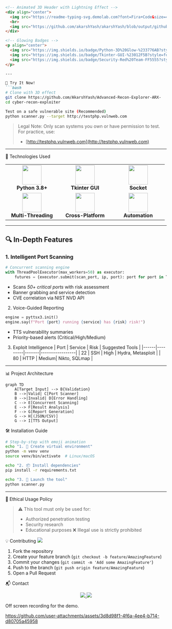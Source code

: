 

```markdown
<!-- Animated 3D Header with Lightning Effect -->
<div align="center">
  <img src="https://readme-typing-svg.demolab.com?font=Fira+Code&size=40&duration=4000&pause=1000&color=FF5555&vCenter=true&width=900&height=80&lines=⚡+CYBER+RECON+PORT+EXPLOITER+⚡;🔥+Advanced+Security+Assessment+Tool;💻+Python-Powered+PenTesting+Suite" alt="Animated Header" />
  <br>
  <img src="https://github.com/akarshYash/akarshYash/blob/output/github-contribution-grid-snake-dark.svg" width="800" alt="3D Snake Animation">
</div>

<!-- Glowing Badges -->
<p align="center">
  <img src="https://img.shields.io/badge/Python-3D%20Glow-%233776AB?style=for-the-badge&logo=python&logoColor=gold&labelColor=3776AB&color=FFD43B"> 
  <img src="https://img.shields.io/badge/Tkinter-GUI-%23012F5B?style=for-the-badge&logo=windowsterminal&logoColor=white&labelColor=012F5B&color=00FF00">
  <img src="https://img.shields.io/badge/Security-Red%20Team-FF5555?style=for-the-badge&logo=icloud&logoColor=white">
</p>

---

🌟 Try It Now!
```bash
# Clone with 3D effect
git clone https://github.com/AkarshYash/Advanced-Recon-Explorer-ARX-
cd cyber-recon-exploiter

Test on a safe vulnerable site (Recommended)
python scanner.py --target http://testphp.vulnweb.com
```
>  Legal Note: Only scan systems you own or have permission to test. For practice, use:
> - [http://testphp.vulnweb.com](http://testphp.vulnweb.com)

---

🚀 Technologies Used
<table align="center">
  <tr>
    <td align="center" width="150">
      <img src="https://cdn.jsdelivr.net/gh/devicons/devicon/icons/python/python-original-wordmark.svg" width="60">
      <br><b>Python 3.8+</b>
    </td>
    <td align="center" width="150">
      <img src="https://cdn.jsdelivr.net/gh/devicons/devicon/icons/tk/tk-original.svg" width="60">
      <br><b>Tkinter GUI</b>
    </td>
    <td align="center" width="150">
      <img src="https://cdn.jsdelivr.net/gh/devicons/devicon/icons/socketio/socketio-original.svg" width="60">
      <br><b>Socket</b>
    </td>
  </tr>
  <tr>
    <td align="center">
      <img src="https://cdn.jsdelivr.net/gh/devicons/devicon/icons/numpy/numpy-original.svg" width="60">
      <br><b>Multi-Threading</b>
    </td>
    <td align="center">
      <img src="https://cdn.jsdelivr.net/gh/devicons/devicon/icons/ubuntu/ubuntu-plain.svg" width="60">
      <br><b>Cross-Platform</b>
    </td>
    <td align="center">
      <img src="https://cdn.jsdelivr.net/gh/devicons/devicon/icons/bash/bash-original.svg" width="60">
      <br><b>Automation</b>
    </td>
  </tr>
</table>

---

## 🔍 **In-Depth Features**
### **1. Intelligent Port Scanning**
```python
# Concurrent scanning engine
with ThreadPoolExecutor(max_workers=50) as executor:
    futures = {executor.submit(scan_port, ip, port): port for port in TOP_PORTS}
```
- Scans *50+ critical ports* with risk assessment
- Banner grabbing and service detection
- CVE correlation via NIST NVD API

2. Voice-Guided Reporting
```python
engine = pyttsx3.init()
engine.say(f"Port {port} running {service} has {risk} risk!")
```
- TTS vulnerability summaries
- Priority-based alerts (Critical/High/Medium)

3. Exploit Intelligence
| Port | Service | Risk  | Suggested Tools |
|------|---------|-------|-----------------|
| 22   | SSH     | High  | Hydra, Metasploit |
| 80   | HTTP    | Medium| Nikto, SQLmap |

---

 📊 Project Architecture
```mermaid
graph TD
    A[Target Input] --> B{Validation}
    B -->|Valid| C[Port Scanner]
    B -->|Invalid| D[Error Handling]
    C --> E[Concurrent Scanning]
    E --> F[Result Analysis]
    F --> G[Report Generation]
    G --> H[(JSON/CSV)]
    G --> I[TTS Output]
```

 🛠️ Installation Guide
```bash
# Step-by-step with emoji animation
echo "1. 🐍 Create virtual environment"
python -m venv venv
source venv/bin/activate  # Linux/macOS

echo "2. 📦 Install dependencies"
pip install -r requirements.txt

echo "3. 🚀 Launch the tool"
python scanner.py
```

---

📜 Ethical Usage Policy
> ⚠️ This tool must only be used for:
> - Authorized penetration testing
> - Security research
> - Educational purposes
> ❌ Illegal use is strictly prohibited


💡 Contributing
<a href="https://github.com/AkarshYash/cyber-recon-exploiter/graphs/contributors">
  <img src="https://contrib.rocks/image?repo=AkarshYash/cyber-recon-exploiter&columns=8&animation=scale" />
</a>

1. Fork the repository
2. Create your feature branch (`git checkout -b feature/AmazingFeature`)
3. Commit your changes (`git commit -m 'Add some AmazingFeature'`)
4. Push to the branch (`git push origin feature/AmazingFeature`)
5. Open a Pull Request


📬 Contact
<div align="center">
  <a href="https://www.linkedin.com/in/akarsh-chaturvedi-259271236">
    <img src="https://img.shields.io/badge/LinkedIn-0077B5?style=for-the-badge&logo=linkedin&logoColor=white">
  </a>
  <a href="https://github.com/AkarshYash">
    <img src="https://img.shields.io/badge/GitHub-100000?style=for-the-badge&logo=github&logoColor=white">
  </a>
</div>

Off screen recording for the demo. 

https://github.com/user-attachments/assets/3d8d98f1-4f6a-4ee4-b714-d80705a45958





